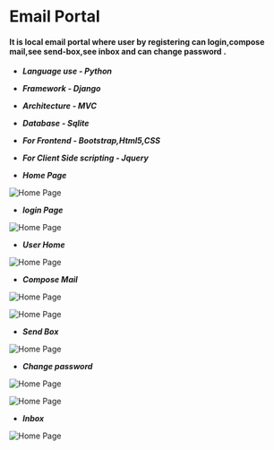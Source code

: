 # Email Portal
#### It is local email portal where user by registering can login,compose mail,see send-box,see inbox and can change password . 
- ***Language use - Python***
- ***Framework - Django***
- ***Architecture - MVC***
- ***Database - Sqlite***
- ***For Frontend - Bootstrap,Html5,CSS***
- ***For Client Side scripting - Jquery*** 


- ***Home Page***



![Home Page](https://github.com/rahulgupta1999/Email/blob/master/output/Screenshot%20(35).png)


- ***login Page***


![Home Page](https://github.com/rahulgupta1999/Email/blob/master/output/Screenshot%20(24).png)



- ***User Home***


![Home Page](https://github.com/rahulgupta1999/Email/blob/master/output/Screenshot%20(25).png)

- ***Compose Mail***


![Home Page](https://github.com/rahulgupta1999/Email/blob/master/output/Screenshot%20(29).png)



![Home Page](https://github.com/rahulgupta1999/Email/blob/master/output/Screenshot%20(30).png)



- ***Send Box***

![Home Page](https://github.com/rahulgupta1999/Email/blob/master/output/Screenshot%20(31).png)


- ***Change password***

![Home Page](https://github.com/rahulgupta1999/Email/blob/master/output/Screenshot%20(32).png)


![Home Page](https://github.com/rahulgupta1999/Email/blob/master/output/Screenshot%20(33).png)



- ***Inbox***


![Home Page](https://github.com/rahulgupta1999/Email/blob/master/output/Screenshot%20(34).png)




